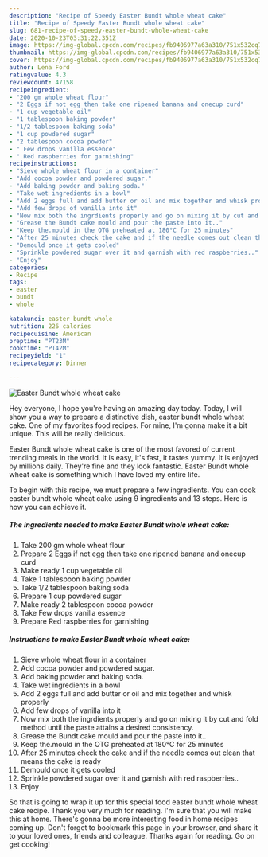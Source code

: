 ```yaml
---
description: "Recipe of Speedy Easter Bundt whole wheat cake"
title: "Recipe of Speedy Easter Bundt whole wheat cake"
slug: 681-recipe-of-speedy-easter-bundt-whole-wheat-cake
date: 2020-10-23T03:31:22.351Z
image: https://img-global.cpcdn.com/recipes/fb9406977a63a310/751x532cq70/easter-bundt-whole-wheat-cake-recipe-main-photo.jpg
thumbnail: https://img-global.cpcdn.com/recipes/fb9406977a63a310/751x532cq70/easter-bundt-whole-wheat-cake-recipe-main-photo.jpg
cover: https://img-global.cpcdn.com/recipes/fb9406977a63a310/751x532cq70/easter-bundt-whole-wheat-cake-recipe-main-photo.jpg
author: Lena Ford
ratingvalue: 4.3
reviewcount: 47158
recipeingredient:
- "200 gm whole wheat flour"
- "2 Eggs if not egg then take one ripened banana and onecup curd"
- "1 cup vegetable oil"
- "1 tablespoon baking powder"
- "1/2 tablespoon baking soda"
- "1 cup powdered sugar"
- "2 tablespoon cocoa powder"
- " Few drops vanilla essence"
- " Red raspberries for garnishing"
recipeinstructions:
- "Sieve whole wheat flour in a container"
- "Add cocoa powder and powdered sugar."
- "Add baking powder and baking soda."
- "Take wet ingredients in a bowl"
- "Add 2 eggs full and add butter or oil and mix together and whisk properly"
- "Add few drops of vanilla into it"
- "Now mix both the ingrdients properly and go on mixing it by cut and fold method until the paste attains a desired consistency."
- "Grease the Bundt cake mould and pour the paste into it.."
- "Keep the.mould in the OTG preheated at 180°C for 25 minutes"
- "After 25 minutes check the cake and if the needle comes out clean that means the cake is ready"
- "Demould once it gets cooled"
- "Sprinkle powdered sugar over it and garnish with red raspberries.."
- "Enjoy"
categories:
- Recipe
tags:
- easter
- bundt
- whole

katakunci: easter bundt whole 
nutrition: 226 calories
recipecuisine: American
preptime: "PT23M"
cooktime: "PT42M"
recipeyield: "1"
recipecategory: Dinner

---
```



![Easter Bundt whole wheat cake](https://img-global.cpcdn.com/recipes/fb9406977a63a310/751x532cq70/easter-bundt-whole-wheat-cake-recipe-main-photo.jpg)

Hey everyone, I hope you're having an amazing day today. Today, I will show you a way to prepare a distinctive dish, easter bundt whole wheat cake. One of my favorites food recipes. For mine, I'm gonna make it a bit unique. This will be really delicious.



Easter Bundt whole wheat cake is one of the most favored of current trending meals in the world. It is easy, it's fast, it tastes yummy. It is enjoyed by millions daily. They're fine and they look fantastic. Easter Bundt whole wheat cake is something which I have loved my entire life.


To begin with this recipe, we must prepare a few ingredients. You can cook easter bundt whole wheat cake using 9 ingredients and 13 steps. Here is how you can achieve it.

<!--inarticleads1-->

##### The ingredients needed to make Easter Bundt whole wheat cake:

1. Take 200 gm whole wheat flour
1. Prepare 2 Eggs if not egg then take one ripened banana and onecup curd
1. Make ready 1 cup vegetable oil
1. Take 1 tablespoon baking powder
1. Take 1/2 tablespoon baking soda
1. Prepare 1 cup powdered sugar
1. Make ready 2 tablespoon cocoa powder
1. Take  Few drops vanilla essence
1. Prepare  Red raspberries for garnishing




<!--inarticleads2-->

##### Instructions to make Easter Bundt whole wheat cake:

1. Sieve whole wheat flour in a container
1. Add cocoa powder and powdered sugar.
1. Add baking powder and baking soda.
1. Take wet ingredients in a bowl
1. Add 2 eggs full and add butter or oil and mix together and whisk properly
1. Add few drops of vanilla into it
1. Now mix both the ingrdients properly and go on mixing it by cut and fold method until the paste attains a desired consistency.
1. Grease the Bundt cake mould and pour the paste into it..
1. Keep the.mould in the OTG preheated at 180°C for 25 minutes
1. After 25 minutes check the cake and if the needle comes out clean that means the cake is ready
1. Demould once it gets cooled
1. Sprinkle powdered sugar over it and garnish with red raspberries..
1. Enjoy




So that is going to wrap it up for this special food easter bundt whole wheat cake recipe. Thank you very much for reading. I'm sure that you will make this at home. There's gonna be more interesting food in home recipes coming up. Don't forget to bookmark this page in your browser, and share it to your loved ones, friends and colleague. Thanks again for reading. Go on get cooking!
